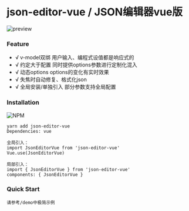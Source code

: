 # json-editor-vue / JSON编辑器vue版

![preview](./preview.png)

### Feature

- √ v-model双绑 用户输入、编程式设值都是响应式的
- √ 约定大于配置 同时提供options参数进行定制化混入
- √ 动态options options的变化有实时效果
- √ 失焦时自动修复、格式化json
- √ 全局安装/单独引入 部分参数支持全局配置

### Installation
![NPM](https://nodei.co/npm/json-editor-vue.png)
```
yarn add json-editor-vue
Dependencies: vue

全局引入：
import JsonEditorVue from 'json-editor-vue'
Vue.use(JsonEditorVue)

局部引入：
import { JsonEditorVue } from 'json-editor-vue'
components: { JsonEditorVue }
```


### Quick Start
```
请参考/demo中极简示例
```
